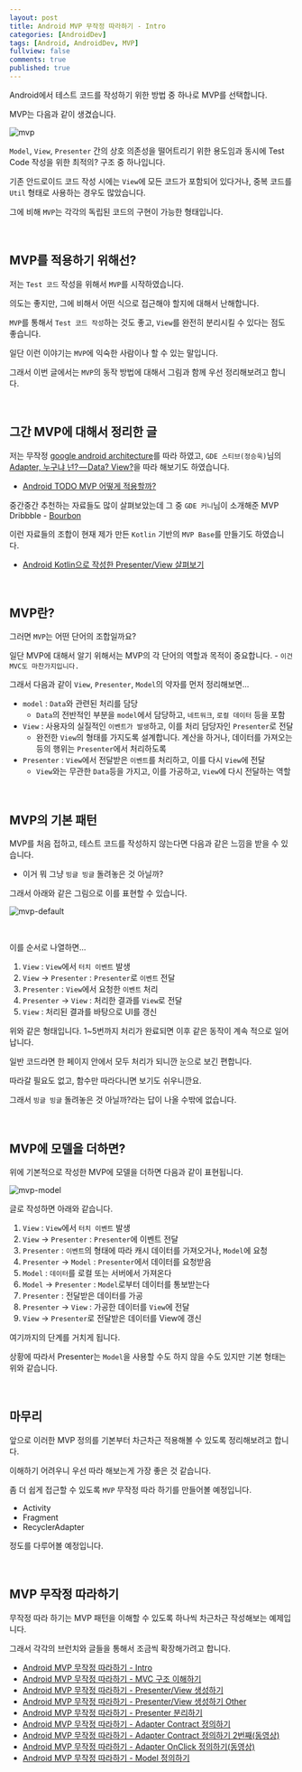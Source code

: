 ```yaml
---
layout: post
title: Android MVP 무작정 따라하기 - Intro
categories: [AndroidDev]
tags: [Android, AndroidDev, MVP]
fullview: false
comments: true
published: true
---
```


Android에서 테스트 코드를 작성하기 위한 방법 중 하나로 MVP를 선택합니다.

MVP는 다음과 같이 생겼습니다.

![mvp]

`Model`, `View`, `Presenter` 간의 상호 의존성을 떨어트리기 위한 용도임과 동시에 Test Code 작성을 위한 최적의? 구조 중 하나입니다.

기존 안드로이드 코드 작성 시에는 `View`에 모든 코드가 포함되어 있다거나, 중복 코드를 `Util` 형태로 사용하는 경우도 많았습니다.

그에 비해 `MVP`는 각각의 독립된 코드의 구현이 가능한 형태입니다.


<br />

## MVP를 적용하기 위해선?

저는 `Test 코드` 작성을 위해서 `MVP`를 시작하였습니다.

의도는 좋지만, 그에 비해서 어떤 식으로 접근해야 할지에 대해서 난해합니다.

`MVP`를 통해서 `Test 코드 작성`하는 것도 좋고, `View`를 완전히 분리시킬 수 있다는 점도 좋습니다.

일단 이런 이야기는 `MVP`에 익숙한 사람이나 할 수 있는 말입니다.

그래서 이번 글에서는 `MVP`의 동작 방법에 대해서 그림과 함께 우선 정리해보려고 합니다.


<br />

## 그간 MVP에 대해서 정리한 글

저는 무작정 [google android architecture](https://github.com/googlesamples/android-architecture)를 따라 하였고, `GDE 스티브(정승욱)`님의 [Adapter, 누구냐 넌? — Data? View?](https://medium.com/@jsuch2362/adapter-%EB%88%84%EA%B5%AC%EB%83%90-%EB%84%8C-data-view-2db7eff11c20#.klca01cu9)을 따라 해보기도 하였습니다.

- [Android TODO MVP 어떻게 적용할까?](http://thdev.tech/androiddev/2016/06/14/Android-TODO-MVP-Example.html)

중간중간 추천하는 자료들도 많이 살펴보았는데 그 중 `GDE 커니`님이 소개해준 MVP Dribbble - [Bourbon](https://github.com/hitherejoe/Bourbon)

이런 자료들의 조합이 현재 제가 만든 `Kotlin` 기반의 `MVP Base`를 만들기도 하였습니다.

- [Android Kotlin으로 작성한 Presenter/View 살펴보기](http://thdev.tech/androiddev/kotlin/2016/09/22/Android-Base-Presenter_View.html)


<br />

## MVP란?

그러면 `MVP`는 어떤 단어의 조합일까요?

일단 MVP에 대해서 알기 위해서는 MVP의 각 단어의 역할과 목적이 중요합니다. - `이건 MVC도 마찬가지입니다.`

그래서 다음과 같이 `View`, `Presenter`, `Model`의 약자를 먼저 정리해보면...

- `model` : `Data`와 관련된 처리를 담당
  - `Data`의 전반적인 부분을 `model`에서 담당하고, `네트워크`, `로컬 데이터` 등을 포함
- `View` : 사용자의 실질적인 `이벤트가 발생`하고, 이를 처리 담당자인 `Presenter`로 전달
  - 완전한 `View`의 형태를 가지도록 설계합니다. 계산을 하거나, 데이터를 가져오는 등의 행위는 `Presenter`에서 처리하도록
- `Presenter` : `View`에서 전달받은 `이벤트`를 처리하고, 이를 다시 `View`에 전달
  - `View`와는 무관한 `Data`등을 가지고, 이를 가공하고, `View`에 다시 전달하는 역할


<br />

## MVP의 기본 패턴

MVP를 처음 접하고, 테스트 코드를 작성하지 않는다면 다음과 같은 느낌을 받을 수 있습니다.

- 이거 뭐 그냥 `빙글 빙글` 돌려놓은 것 아닐까?

그래서 아래와 같은 그림으로 이를 표현할 수 있습니다.

![mvp-default]

<br />

이를 순서로 나열하면...

1. `View` : `View`에서 `터치 이벤트` 발생
2. `View` -> `Presenter` : `Presenter`로 `이벤트` 전달
3. `Presenter` : `View`에서 요청한 `이벤트` 처리
4. `Presenter` -> `View` : 처리한 결과를 `View`로 전달
5. `View` : 처리된 결과를 바탕으로 UI를 갱신

위와 같은 형태입니다. 1~5번까지 처리가 완료되면 이후 같은 동작이 계속 적으로 일어납니다.

일반 코드라면 한 페이지 안에서 모두 처리가 되니깐 눈으로 보긴 편합니다.

따라갈 필요도 없고, 함수만 따라다니면 보기도 쉬우니깐요.

그래서 `빙글 빙글` 돌려놓은 것 아닐까?라는 답이 나올 수밖에 없습니다.


<br />

## MVP에 모델을 더하면?

위에 기본적으로 작성한 MVP에 모델을 더하면 다음과 같이 표현됩니다.

![mvp-model]

글로 작성하면 아래와 같습니다.

1. `View` : `View`에서 `터치 이벤트` 발생
2. `View` -> `Presenter` : `Presenter`에 이벤트 전달
3. `Presenter` : `이벤트`의 형태에 따라 캐시 데이터를 가져오거나, `Model`에 요청
4. `Presenter` -> `Model` : `Presenter`에서 데이터를 요청받음
5. `Model` : `데이터`를 로컬 또는 서버에서 가져온다
6. `Model` -> `Presenter` : `Model`로부터 데이터를 통보받는다
7. `Presenter` : 전달받은 데이터를 가공
8. `Presenter` -> `View` : 가공한 데이터를 `View`에 전달
9. `View` -> `Presenter`로 전달받은 데이터를 View에 갱신

여기까지의 단계를 거치게 됩니다.

상황에 따라서 Presenter는 `Model`을 사용할 수도 하지 않을 수도 있지만 기본 형태는 위와 같습니다.


<br />

## 마무리

앞으로 이러한 MVP 정의를 기본부터 차근차근 적용해볼 수 있도록 정리해보려고 합니다.

이해하기 어려우니 우선 따라 해보는게 가장 좋은 것 같습니다.

좀 더 쉽게 접근할 수 있도록 `MVP` 무작정 따라 하기를 만들어볼 예정입니다.

- Activity
- Fragment
- RecyclerAdapter

정도를 다루어볼 예정입니다.


<br />

## MVP 무작정 따라하기

무작정 따라 하기는 MVP 패턴을 이해할 수 있도록 하나씩 차근차근 작성해보는 예제입니다.

그래서 각각의 브런치와 글들을 통해서 조금씩 확장해가려고 합니다.

- [Android MVP 무작정 따라하기 - Intro](http://thdev.tech/androiddev/2016/10/12/Android-MVP-Intro.html)
- [Android MVP 무작정 따라하기 - MVC 구조 이해하기](http://thdev.tech/androiddev/2016/10/23/Android-MVC-Architecture.html)
- [Android MVP 무작정 따라하기 - Presenter/View 생성하기](http://thdev.tech/androiddev/2016/11/28/Android-MVP-One.html)
- [Android MVP 무작정 따라하기 - Presenter/View 생성하기 Other](http://thdev.tech/androiddev/2016/11/30/Android-MVP-Two.html)
- [Android MVP 무작정 따라하기 - Presenter 분리하기](http://thdev.tech/androiddev/2016/12/23/Android-MVP-Three.html)
- [Android MVP 무작정 따라하기 - Adapter Contract 정의하기](http://thdev.tech/androiddev/2016/12/26/Android-MVP-Four.html)
- [Android MVP 무작정 따라하기 - Adapter Contract 정의하기 2번째(동영상)](http://thdev.tech/androiddev/2016/12/27/Android-MVP-Four-Two.html)
- [Android MVP 무작정 따라하기 - Adapter OnClick 정의하기(동영상)](http://thdev.tech/androiddev/2016/12/29/Android-MVP-Four-Three.html)
- [Android MVP 무작정 따라하기 - Model 정의하기](http://thdev.tech/androiddev/2016/12/29/Android-MVP-Model-One.html)


[mvp]: /images/2016/2016-05-03-MediaProjection-MVP-Pattern/MVP.png

[mvp-default]: /images/2016/2016-10-12-Android-MVP-Intro/mvp-default.png
[mvp-model]: /images/2016/2016-10-12-Android-MVP-Intro/mvp-model.png

